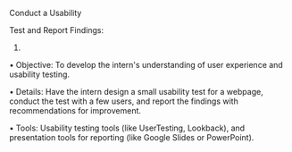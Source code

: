 Conduct a Usability

Test and Report Findings:

1.

• Objective: To develop the intern's understanding of user experience and usability testing.

• Details: Have the intern design a small usability test for a webpage, conduct the test with a few users, and report the findings with recommendations for improvement.

• Tools: Usability testing tools (like UserTesting, Lookback), and presentation tools for reporting (like Google Slides or PowerPoint).
